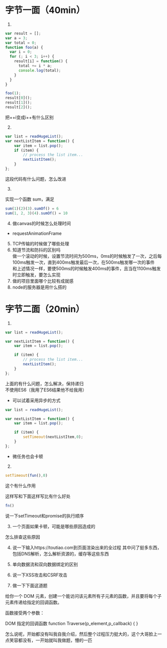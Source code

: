 # 字节一面（40min）
1. 
```javascript
var result = [];
var a = 3;
var total = 0;
function foo(a) {
  var i = 0;
  for (; i < 3; i++) {
    result[i] = function() {
      total += i * a;
      console.log(total);
    }
  }
}

foo(1);
result[0]();
result[1]();
result[2]();
```
把++i变成i++有什么区别

2. 
```javascript
var list = readHugeList();
var nextListItem = function() {
    var item = list.pop();
    if (item) {
        // process the list item...
        nextListItem();
    }
};
```
这段代码有什么问题，怎么改进

3. 
实现一个函数 sum，满足  
```javascript
sum(1)(2)(3).sumOf() = 6  
sum(1, 2, 3)(4).sumOf() = 10  
```
4. 做canvas的时候怎么处理时间
- requestAnimationFrame
5. TCP传输的时候做了哪些处理
6. 知道节流和防抖的区别吗  
做一个滚动的时候，设置节流时间为500ms，0ms的时候触发了一次，之后每100ms触发一次，直到400ms触发最后一次，在500ms触发哪一次的事件  
和上述情况一样，要使500ms的时候触发400ms的事件，且当在1100ms触发时立即触发，要怎么实现
7. 做的项目里面哪个比较有成就感  
8. node的服务器是用什么搭的

# 字节二面（20min）
1. 
```javascript
var list = readHugeList();

var nextListItem = function() {
    var item = list.pop();

    if (item) {
        // process the list item...
        nextListItem();
    }
};
```

上面的有什么问题，怎么解决，保持递归  
不使用ES6（我用了ES6结果他不给我用）  
- 可以试着采用异步的方式
```javascript
var list = readHugeList();

var nextListItem = function() {
    var item = list.pop();

    if (item) {
        setTimeout(nextListItem,0);
    }
};
```
- 微任务也会卡顿

2. 
```javascript
setTimeout(fun(),0)
```
这个有什么作用

这样写和下面这样写比有什么好处
```javascript
fn()
```

说一下setTimeout和promise的执行顺序

3. 一个页面如果卡顿，可能是哪些原因造成的

怎么排查这些原因

4. 说一下输入https://toutiao.com到页面渲染出来的全过程
其中问了挺多东西，包括DNS解析，怎么解析资源的，缓存等这些东西

5. 单向数据流和双向数据绑定的区别
6. 说一下XSS攻击和CSRF攻击
7. 做一下下面这道题 

给你一个 DOM 元素，创建一个能访问该元素所有子元素的函数，并且要将每个子元素传递给指定的回调函数。

函数接受两个参数：

DOM
指定的回调函数
function Traverse(p_element,p_callback) {
}

怎么说呢，开始都没有叫我自我介绍，然后整个过程压力挺大的，这个大哥脸上一点笑容都没有，一开始就叫我做题，懵的一匹